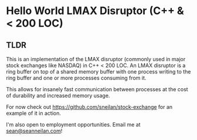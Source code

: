 # Hello World LMAX Disruptor (C++ & < 200 LOC)

## TLDR

This is an implementation of the LMAX disruptor (commonly used in major stock exchanges like NASDAQ) in C++ < 200 LOC. An LMAX disruptor is a ring buffer on top of a shared memory buffer with one process writing to the ring buffer and one or more processes consuming from it.

This allows for insanely fast communication between processes at the cost of durability and increased memory usage.

For now check out https://github.com/sneilan/stock-exchange for an example of it in action.

I'm also open to employment opportunities. Email me at sean@seanneilan.com!
